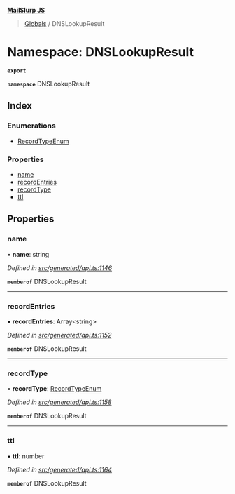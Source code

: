 **[MailSlurp JS](../README.md)**

> [Globals](../README.md) / DNSLookupResult

# Namespace: DNSLookupResult

**`export`** 

**`namespace`** DNSLookupResult

## Index

### Enumerations

* [RecordTypeEnum](../enums/dnslookupresult.recordtypeenum.md)

### Properties

* [name](dnslookupresult.md#name)
* [recordEntries](dnslookupresult.md#recordentries)
* [recordType](dnslookupresult.md#recordtype)
* [ttl](dnslookupresult.md#ttl)

## Properties

### name

•  **name**: string

*Defined in [src/generated/api.ts:1146](https://github.com/mailslurp/mailslurp-client/blob/d7397d3/src/generated/api.ts#L1146)*

**`memberof`** DNSLookupResult

___

### recordEntries

•  **recordEntries**: Array\<string>

*Defined in [src/generated/api.ts:1152](https://github.com/mailslurp/mailslurp-client/blob/d7397d3/src/generated/api.ts#L1152)*

**`memberof`** DNSLookupResult

___

### recordType

•  **recordType**: [RecordTypeEnum](../enums/dnslookupresult.recordtypeenum.md)

*Defined in [src/generated/api.ts:1158](https://github.com/mailslurp/mailslurp-client/blob/d7397d3/src/generated/api.ts#L1158)*

**`memberof`** DNSLookupResult

___

### ttl

•  **ttl**: number

*Defined in [src/generated/api.ts:1164](https://github.com/mailslurp/mailslurp-client/blob/d7397d3/src/generated/api.ts#L1164)*

**`memberof`** DNSLookupResult
